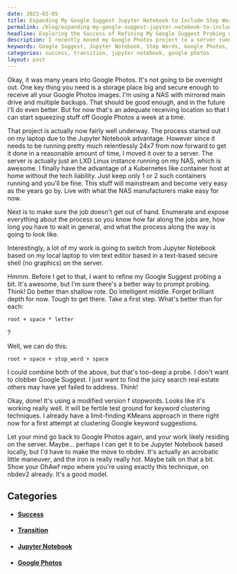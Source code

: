 ```yaml
---
date: 2023-02-05
title: Expanding My Google Suggest Jupyter Notebook to Include Stop Words
permalink: /blog/expanding-my-google-suggest-jupyter-notebook-to-include-stop-words/
headline: Exploring the Success of Refining My Google Suggest Probing with Stop Words and Jupyter Notebook
description: I recently moved my Google Photos project to a server running LXD Linux and am refining my Google Suggest probing to include stop words. I'm also exploring the idea of switching my project to Jupyter Notebook based locally. I'm using the same technique on my OhAwf repo and it's proving to be successful. Read more to find out how I'm making this transition and the success I'm having with it.
keywords: Google Suggest, Jupyter Notebook, Stop Words, Google Photos, LXD Linux, OhAwf, Transition, Success
categories: success, transition, jupyter notebook, google photos
layout: post
---
```


Okay, it was many years into Google Photos. It's not going to be overnight out.
One key thing you need is a storage place big and secure enough to receive all
your Google Photos images. I'm using a NAS with mirrored main drive and
multiple backups. That should be good enough, and in the future I'll do even
better. But for now that's an adequate receiving location so that I can start
squeezing stuff off Google Photos a week at a time.

That project is actually now fairly well underway. The process started out on
my laptop due to the Jupyter Notebook advantage. However since it needs to be
running pretty much relentlessly 24x7 from now forward to get it done in a
reasonable amount of time, I moved it over to a server. The server is actually
just an LXD Linux instance running on my NAS, which is awesome. I finally have
the advantage of a Kubernetes like container host at home without the tech
liability. Just keep only 1 or 2 such containers running and you'll be fine.
This stuff will mainstream and become very easy as the years go by. Live with
what the NAS manufacturers make easy for now.

Next is to make sure the job doesn't get out of hand. Enumerate and expose
everything about the process so you know how far along the jobs are, how long
you have to wait in general, and what the process along the way is going to
look like.

Interestingly, a lot of my work is going to switch from Jupyter Notebook based
on my local laptop to vim text editor based in a text-based secure shell (no
graphics) on the server.

Hmmm. Before I get to that, I want to refine my Google Suggest probing a bit.
It's awesome, but I'm sure there's a better way to prompt probing. Think! Do
better than shallow rote. Do intelligent middle. Forget brilliant depth for
now. Tough to get there. Take a first step. What's better than for each:

    root + space * letter

?

Well, we can do this:

    root + space + stop_word + space

I could combine both of the above, but that's too-deep a probe. I don't want to
clobber Google Suggest. I just want to find the juicy search real estate others
may have yet failed to address. Think!

Okay, done! It's using a modified version f stopwords. Looks like it's working
really well. It will be fertile test ground for keyword clustering techniques.
I already have a limit-finding KMeans approach in there right now for a first
attempt at clustering Google keyword suggestions.

Let your mind go back to Google Photos again, and your work likely residing on
the server. Maybe... perhaps I can get it to be Jupyter Notebook based locally,
but I'd have to make the move to nbdev. It's actually an acrobatic little
maneuver, and the iron is really really hot. Maybe talk on that a bit. Show
your OhAwf repo where you're using exactly this technique, on nbdev2 already.
It's a good model.


## Categories

<ul>
<li><h4><a href='/success/'>Success</a></h4></li>
<li><h4><a href='/transition/'>Transition</a></h4></li>
<li><h4><a href='/jupyter-notebook/'>Jupyter Notebook</a></h4></li>
<li><h4><a href='/google-photos/'>Google Photos</a></h4></li></ul>